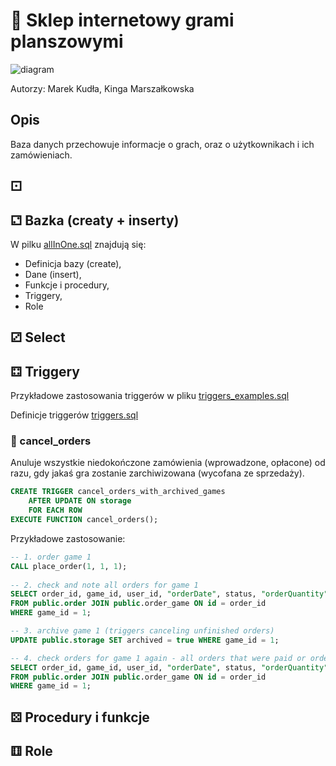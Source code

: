 # 🎲 Sklep internetowy grami planszowymi
![diagram](https://user-images.githubusercontent.com/55376943/122652853-5a1f1d00-d141-11eb-8a7c-2ac28f1ed87c.png)

Autorzy: Marek Kudła, Kinga Marszałkowska

## Opis

Baza danych przechowuje informacje o grach, oraz o użytkownikach i ich zamówieniach. 

## ⚀ 
## ⚁ Bazka (creaty + inserty)

W pilku [allInOne.sql](/src/com/km/pja/allInOne.sql) znajdują się:

* Definicja bazy (create),
* Dane (insert),
* Funkcje i procedury,
* Triggery,
* Role

## ⚂ Select


## ⚃ Triggery

Przykładowe zastosowania triggerów w pliku [triggers_examples.sql](/src/com/km/pja/triggers_examples.sql)

Definicje triggerów [triggers.sql](/src/com/km/pja/triggers.sql)

### 🔵 cancel_orders

Anuluje wszystkie niedokończone zamówienia (wprowadzone, opłacone) od razu, gdy jakaś gra zostanie zarchiwizowana (wycofana ze sprzedaży).

```SQL 
CREATE TRIGGER cancel_orders_with_archived_games
    AFTER UPDATE ON storage
    FOR EACH ROW
EXECUTE FUNCTION cancel_orders();

```

Przykładowe zastosowanie:
```SQL 
-- 1. order game 1
CALL place_order(1, 1, 1);
    
-- 2. check and note all orders for game 1
SELECT order_id, game_id, user_id, "orderDate", status, "orderQuantity" 
FROM public.order JOIN public.order_game ON id = order_id 
WHERE game_id = 1;
```

```SQL 
-- 3. archive game 1 (triggers canceling unfinished orders)
UPDATE public.storage SET archived = true WHERE game_id = 1;

-- 4. check orders for game 1 again - all orders that were paid or ordered are now canceled
SELECT order_id, game_id, user_id, "orderDate", status, "orderQuantity" 
FROM public.order JOIN public.order_game ON id = order_id 
WHERE game_id = 1;
```



## 

##

## ⚄ Procedury i funkcje
## ⚅ Role

